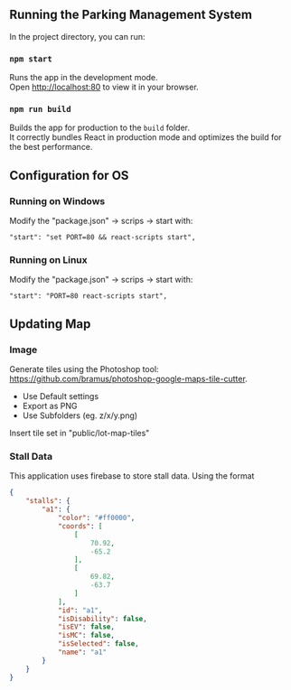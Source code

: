 ## Running the Parking Management System

In the project directory, you can run:

### `npm start`

Runs the app in the development mode.\
Open [http://localhost:80](http://localhost:80) to view it in your browser.

### `npm run build`

Builds the app for production to the `build` folder.\
It correctly bundles React in production mode and optimizes the build for the best performance.

## Configuration for OS

### Running on Windows
Modify the "package.json" -> scrips -> start with:

    "start": "set PORT=80 && react-scripts start",

### Running on Linux
Modify the "package.json" -> scrips -> start with:
   
    "start": "PORT=80 react-scripts start",

## Updating Map

### Image

Generate tiles using the Photoshop tool: https://github.com/bramus/photoshop-google-maps-tile-cutter. 

- Use Default settings
- Export as PNG
- Use Subfolders (eg. z/x/y.png)

Insert tile set in "public/lot-map-tiles"

### Stall Data

This application uses firebase to store stall data. Using the format

```JSON
{
    "stalls": {
        "a1": {
            "color": "#ff0000",
            "coords": [
                [
                    70.92,
                    -65.2
                ],
                [
                    69.82,
                    -63.7
                ]
            ],
            "id": "a1",
            "isDisability": false,
            "isEV": false,
            "isMC": false,
            "isSelected": false,
            "name": "a1"
        }
    }
}
```

